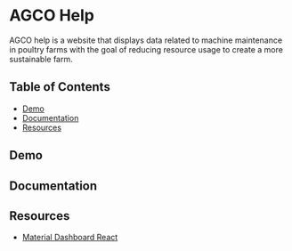 # AGCO Help
AGCO help is a website that displays data related to machine maintenance in poultry farms with the goal of reducing resource usage to create a more sustainable farm.

## Table of Contents

* [Demo](#demo)
* [Documentation](#documentation)
* [Resources](#resources)

## Demo

## Documentation

## Resources
* [Material Dashboard React](https://github.com/creativetimofficial/material-dashboard-react/)


